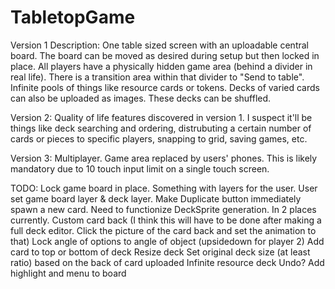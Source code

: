 # TabletopGame
Version 1 Description:
One table sized screen with an uploadable central board. The board can be moved as desired during setup but then locked in place. All players have a physically hidden game area (behind a divider in real life). There is a transition area within that divider to "Send to table". Infinite pools of things like resource cards or tokens. Decks of varied cards can also be uploaded as images. These decks can be shuffled.

Version 2:
Quality of life features discovered in version 1. I suspect it'll be things like deck searching and ordering, distrubuting a certain number of cards or pieces to specific players, snapping to grid, saving games, etc.

Version 3:
Multiplayer. Game area replaced by users' phones. This is likely mandatory due to 10 touch input limit on a single touch screen.

TODO:
Lock game board in place. Something with layers for the user. User set game board layer & deck layer. 
Make Duplicate button immediately spawn a new card. Need to functionize DeckSprite generation. In 2 places currently.
Custom card back (I think this will have to be done after making a full deck editor. Click the picture of the card back and set the animation to that)
Lock angle of options to angle of object (upsidedown for player 2)
Add card to top or bottom of deck
Resize deck
Set original deck size (at least ratio) based on the back of card uploaded
Infinite resource deck
Undo?
Add highlight and menu to board
